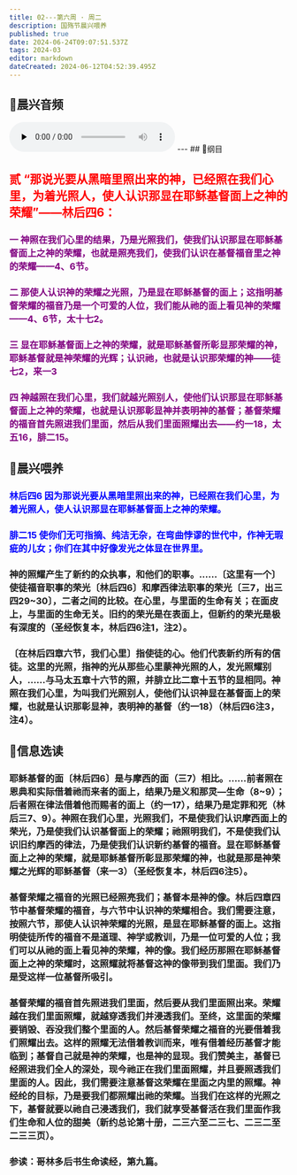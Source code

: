 ```yaml
---
title: 02---第六周 · 周二
description: 国殇节晨兴喂养
published: true
date: 2024-06-24T09:07:51.537Z
tags: 2024-03
editor: markdown
dateCreated: 2024-06-12T04:52:39.495Z
---
```


## 🎵晨兴音频
<audio id="audio" controls="" preload="none">
      <source id="mp3" src="/2024-03/week6/week6day2.mp3">
</audio>
---
## 📖纲目

## <font color=red>贰    “那说光要从黑暗里照出来的神，已经照在我们心里，为着光照人，使人认识那显在耶稣基督面上之神的荣耀”——林后四6：</font>

### <font color=purple>一    神照在我们心里的结果，乃是光照我们，使我们认识那显在耶稣基督面上之神的荣耀，也就是照亮我们，使我们认识在基督福音里之神的荣耀——4、6节。</font>

### <font color=purple>二    那使人认识神的荣耀之光照，乃是显在耶稣基督的面上；这指明基督荣耀的福音乃是一个可爱的人位，我们能从祂的面上看见神的荣耀——4、6节，太十七2。</font>

### <font color=purple>三    显在耶稣基督面上之神的荣耀，就是耶稣基督所彰显那荣耀的神，耶稣基督就是神荣耀的光辉；认识祂，也就是认识那荣耀的神——徒七2，来一3</font>

### <font color=purple>四    神越照在我们心里，我们就越光照别人，使他们认识那显在耶稣基督面上之神的荣耀，也就是认识那彰显神并表明神的基督；基督荣耀的福音首先照进我们里面，然后从我们里面照耀出去——约一18，太五16，腓二15。</font>

## 📖晨兴喂养

### <font color=blue>林后四6    因为那说光要从黑暗里照出来的神，已经照在我们心里，为着光照人，使人认识那显在耶稣基督面上之神的荣耀。</font>

### <font color=blue>腓二15    使你们无可指摘、纯洁无杂，在弯曲悖谬的世代中，作神无瑕疵的儿女；你们在其中好像发光之体显在世界里。</font>

### 神的照耀产生了新约的众执事，和他们的职事。……〔这里有一个〕使徒福音职事的荣光〔林后四6〕和摩西律法职事的荣光〔三7，出三四29~30〕，二者之间的比较。在心里，与里面的生命有关；在面皮上，与里面的生命无关。旧约的荣光是在表面上，但新约的荣光是极有深度的（圣经恢复本，林后四6注1，注2）。

### 〔在林后四章六节，我们心里〕指使徒的心。他们代表新约所有的信徒。这里的光照，指神的光从那些心里蒙神光照的人，发光照耀别人，……与马太五章十六节的照，并腓立比二章十五节的显相同。神照在我们心里，为叫我们光照别人，使他们认识神显在基督面上的荣耀，也就是认识那彰显神，表明神的基督（约一18）（林后四6注3，注4）。

## 📖信息选读

### 耶稣基督的面〔林后四6〕是与摩西的面（三7）相比。……前者照在恩典和实际借着祂而来者的面上，结果乃是义和那灵—生命（8~9）；后者照在律法借着他而赐者的面上（约一17），结果乃是定罪和死（林后三7、9）。神照在我们心里，光照我们，不是使我们认识摩西面上的荣光，乃是使我们认识基督面上的荣耀；祂照明我们，不是使我们认识旧约摩西的律法，乃是使我们认识新约基督的福音。显在耶稣基督面上之神的荣耀，就是耶稣基督所彰显那荣耀的神，也就是那是神荣耀之光辉的耶稣基督（来一3）（圣经恢复本，林后四6注5）。

### 基督荣耀之福音的光照已经照亮我们；基督本是神的像。林后四章四节中基督荣耀的福音，与六节中认识神的荣耀相合。我们需要注意，按照六节，那使人认识神荣耀的光照，是显在耶稣基督的面上。这指明使徒所传的福音不是道理、神学或教训，乃是一位可爱的人位；我们可以从祂的面上看见神的荣耀，神的像。我们经历那照在耶稣基督面上之神的荣耀时，这照耀就将基督这神的像带到我们里面。我们乃是受这样一位基督所吸引。

### 基督荣耀的福音首先照进我们里面，然后要从我们里面照出来。荣耀越在我们里面照耀，就越穿透我们并浸透我们。至终，这里面的荣耀要销毁、吞没我们整个里面的人。然后基督荣耀之福音的光要借着我们照耀出去。这样的照耀无法借着教训而来，唯有借着经历基督才能临到；基督自己就是神的荣耀，也是神的显现。我们赞美主，基督已经照进我们全人的深处，现今祂正在我们里面照耀，并且要照透我们里面的人。因此，我们需要注意基督这荣耀在里面之内里的照耀。神经纶的目标，乃是要我们都照耀出祂的荣耀。当我们在这样的光照之下，基督就要以祂自己浸透我们，我们就享受基督活在我们里面作我们生命和人位的甜美（新约总论第十册，二三六至二三七、二三二至二三三页）。

### 参读：哥林多后书生命读经，第九篇。
<!-- Google tag (gtag.js) -->
<script async src="https://www.googletagmanager.com/gtag/js?id=G-1P8709Z16T"></script>
<script>
  window.dataLayer = window.dataLayer || [];
  function gtag(){dataLayer.push(arguments);}
  gtag('js', new Date());

  gtag('config', 'G-1P8709Z16T');
</script>